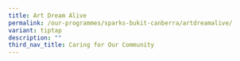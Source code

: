 ```yaml
---
title: Art Dream Alive
permalink: /our-programmes/sparks-bukit-canberra/artdreamalive/
variant: tiptap
description: ""
third_nav_title: Caring for Our Community
---
```

